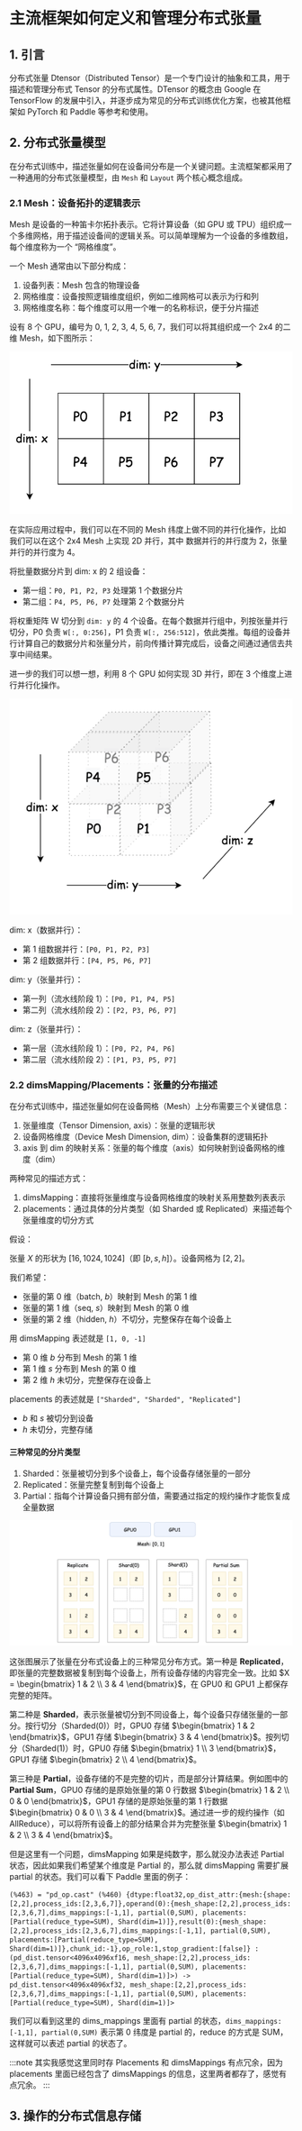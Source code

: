 # 主流框架如何定义和管理分布式张量

## 1. 引言

分布式张量 Dtensor（Distributed Tensor）是一个专门设计的抽象和工具，用于描述和管理分布式 Tensor 的分布式属性。DTensor 的概念由 Google 在 TensorFlow 的发展中引入，并逐步成为常见的分布式训练优化方案，也被其他框架如 PyTorch 和 Paddle 等参考和使用。

## 2. 分布式张量模型

在分布式训练中，描述张量如何在设备间分布是一个关键问题。主流框架都采用了一种通用的分布式张量模型，由 `Mesh` 和 `Layout` 两个核心概念组成。

### 2.1 Mesh：设备拓扑的逻辑表示

Mesh 是设备的一种笛卡尔拓扑表示。它将计算设备（如 GPU 或 TPU）组织成一个多维网格，用于描述设备间的逻辑关系。可以简单理解为一个设备的多维数组，每个维度称为一个 “网格维度”。

一个 Mesh 通常由以下部分构成：

1. 设备列表：Mesh 包含的物理设备
2. 网格维度：设备按照逻辑维度组织，例如二维网格可以表示为行和列
3. 网格维度名称：每个维度可以用一个唯一的名称标识，便于分片描述

设有 8 个 GPU，编号为 0, 1, 2, 3, 4, 5, 6, 7，我们可以将其组织成一个 2x4 的二维 Mesh，如下图所示：

![picture 1](images/7a747e64f232d02b3dc219f694f843326077bdaeca9963478650ce86825c3bdc.png)  


在实际应用过程中，我们可以在不同的 Mesh 纬度上做不同的并行化操作，比如我们可以在这个 2x4 Mesh 上实现 2D 并行，其中 数据并行的并行度为 2，张量并行的并行度为 4。

将批量数据分片到 dim: x 的 2 组设备：

- 第一组：`P0, P1, P2, P3` 处理第 1 个数据分片
- 第二组：`P4, P5, P6, P7` 处理第 2 个数据分片

将权重矩阵 W 切分到 `dim: y` 的 4 个设备。在每个数据并行组中，列按张量并行切分，P0 负责 `W[:, 0:256]`，P1 负责 `W[:, 256:512]`，依此类推。每组的设备并行计算自己的数据分片和张量分片，前向传播计算完成后，设备之间通过通信去共享中间结果。

进一步的我们可以想一想，利用 8 个 GPU 如何实现 3D 并行，即在 3 个维度上进行并行化操作。

![picture 3](images/752502c9d258179cf171dcb82b37273350de5e55edc98ef2d5c74bd59ab32f05.png)  

dim: x（数据并行）：

- 第 1 组数据并行：`[P0, P1, P2, P3]`
- 第 2 组数据并行：`[P4, P5, P6, P7]`

dim: y（张量并行）：

- 第一列（流水线阶段 1）：`[P0, P1, P4, P5]`
- 第二列（流水线阶段 2）：`[P2, P3, P6, P7]`

dim: z（张量并行）：

- 第一层（流水线阶段 1）：`[P0, P2, P4, P6]`
- 第二层（流水线阶段 2）：`[P1, P3, P5, P7]`

### 2.2 dimsMapping/Placements：张量的分布描述

在分布式训练中，描述张量如何在设备网格（Mesh）上分布需要三个关键信息：

1. 张量维度（Tensor Dimension, axis）：张量的逻辑形状
2. 设备网格维度（Device Mesh Dimension, dim）：设备集群的逻辑拓扑
3. axis 到 dim 的映射关系：张量的每个维度（axis）如何映射到设备网格的维度（dim）

两种常见的描述方式：

1. dimsMapping：直接将张量维度与设备网格维度的映射关系用整数列表表示
2. placements：通过具体的分片类型（如 Sharded 或 Replicated）来描述每个张量维度的切分方式

假设：

张量 $X$ 的形状为 $[16, 1024, 1024]$（即 $[b, s, h]$）。设备网格为 $[2, 2]$。

我们希望：

- 张量的第 0 维（batch, $b$）映射到 Mesh 的第 1 维
- 张量的第 1 维（seq, $s$）映射到 Mesh 的第 0 维
- 张量的第 2 维（hidden, $h$）不切分，完整保存在每个设备上

用 dimsMapping 表述就是 `[1, 0, -1]`

- 第 0 维 $b$ 分布到 Mesh 的第 1 维
- 第 1 维 $s$ 分布到 Mesh 的第 0 维
- 第 2 维 $h$ 未切分，完整保存在设备上

placements 的表述就是 `["Sharded", "Sharded", "Replicated"]`

- $b$ 和 $s$ 被切分到设备
- $h$ 未切分，完整存储

#### 三种常见的分片类型

1. Sharded：张量被切分到多个设备上，每个设备存储张量的一部分
2. Replicated：张量完整复制到每个设备上
3. Partial：指每个计算设备只拥有部分值，需要通过指定的规约操作才能恢复成全量数据

![picture 4](images/7a470c42d21db93c2a6629abedefb7114d058617ba0b046c42ef71d807f1c314.png)  

这张图展示了张量在分布式设备上的三种常见分布方式。第一种是 **Replicated**，即张量的完整数据被复制到每个设备上，所有设备存储的内容完全一致。比如 $X = \begin{bmatrix} 1 & 2 \\ 3 & 4 \end{bmatrix}$，在 GPU0 和 GPU1 上都保存完整的矩阵。

第二种是 **Sharded**，表示张量被切分到不同设备上，每个设备只存储张量的一部分。按行切分（Sharded(0)）时，GPU0 存储 $\begin{bmatrix} 1 & 2 \end{bmatrix}$，GPU1 存储 $\begin{bmatrix} 3 & 4 \end{bmatrix}$。按列切分（Sharded(1)）时，GPU0 存储 $\begin{bmatrix} 1 \\ 3 \end{bmatrix}$，GPU1 存储 $\begin{bmatrix} 2 \\ 4 \end{bmatrix}$。

第三种是 **Partial**，设备存储的不是完整的切片，而是部分计算结果。例如图中的 **Partial Sum**，GPU0 存储的是原始张量的第 0 行数据 $\begin{bmatrix} 1 & 2 \\ 0 & 0 \end{bmatrix}$，GPU1 存储的是原始张量的第 1 行数据 $\begin{bmatrix} 0 & 0 \\ 3 & 4 \end{bmatrix}$。通过进一步的规约操作（如 AllReduce），可以将所有设备上的部分结果合并为完整张量 $\begin{bmatrix} 1 & 2 \\ 3 & 4 \end{bmatrix}$。


但是这里有一个问题，dimsMapping 如果是纯数字，那么就没办法表述 Partial 状态，因此如果我们希望某个维度是 Partial 的，那么就 dimsMapping 需要扩展 partial 的状态。我们可以看下 Paddle 里面的例子：

```plain
(%463) = "pd_op.cast" (%460) {dtype:float32,op_dist_attr:{mesh:{shape:[2,2],process_ids:[2,3,6,7]},operand(0):{mesh_shape:[2,2],process_ids:[2,3,6,7],dims_mappings:[-1,1], partial(0,SUM), placements:[Partial(reduce_type=SUM), Shard(dim=1)]},result(0):{mesh_shape:[2,2],process_ids:[2,3,6,7],dims_mappings:[-1,1], partial(0,SUM), placements:[Partial(reduce_type=SUM), Shard(dim=1)]},chunk_id:-1},op_role:1,stop_gradient:[false]} : (pd_dist.tensor<4096x4096xf16, mesh_shape:[2,2],process_ids:[2,3,6,7],dims_mappings:[-1,1], partial(0,SUM), placements:[Partial(reduce_type=SUM), Shard(dim=1)]>) -> pd_dist.tensor<4096x4096xf32, mesh_shape:[2,2],process_ids:[2,3,6,7],dims_mappings:[-1,1], partial(0,SUM), placements:[Partial(reduce_type=SUM), Shard(dim=1)]>
```

我们可以看到这里的 dims_mappings 里面有 partial 的状态，`dims_mappings:[-1,1], partial(0,SUM)` 表示第 0 纬度是 partial 的，reduce 的方式是 SUM，这样就可以表述 partial 的状态了。

:::note
其实我感觉这里同时存 Placements 和 dimsMappings 有点冗余，因为 placements 里面已经包含了 dimsMappings 的信息，这里两者都存了，感觉有点冗余。
:::

## 3. 操作的分布式信息存储




